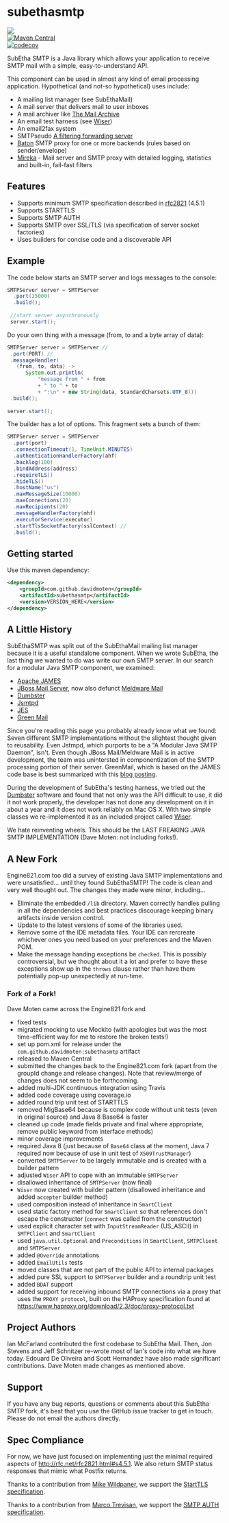# subethasmtp
<a href="https://github.com/davidmoten/subethasmtp/actions/workflows/ci.yml"><img src="https://github.com/davidmoten/subethasmtp/actions/workflows/ci.yml/badge.svg"/></a><br/>
[![Maven Central](https://maven-badges.herokuapp.com/maven-central/com.github.davidmoten/subethasmtp/badge.svg?style=flat)](https://maven-badges.herokuapp.com/maven-central/com.github.davidmoten/subethasmtp)<br/>
[![codecov](https://codecov.io/gh/davidmoten/subethasmtp/branch/master/graph/badge.svg)](https://codecov.io/gh/davidmoten/subethasmtp)<br/>

SubEtha SMTP is a Java library which allows your application to receive SMTP mail with a simple, easy-to-understand API.

This component can be used in almost any kind of email  processing application.  Hypothetical (and not-so hypothetical) uses include:

  * A mailing list manager (see SubEthaMail)
  * A mail server that delivers mail to user inboxes
  * A mail archiver like [The Mail Archive](http://www.mail-archive.com/)
  * An email test harness (see [Wiser](Wiser.md))
  * An email2fax system
  * SMTPseudo [A filtering forwarding server](http://code.google.com/p/smtpseudo/)
  * [Baton](http://code.google.com/p/baton/) SMTP proxy for one or more backends (rules based on sender/envelope)
  * [Mireka](http://code.google.com/p/mireka/) - Mail server and SMTP proxy with detailed logging, statistics and built-in, fail-fast filters
  
## Features
* Supports minimum SMTP specification described in [rfc2821](https://tools.ietf.org/html/rfc2821#section-4.5.1) (4.5.1)
* Supports STARTTLS 
* Supports SMTP AUTH
* Supports SMTP over SSL/TLS (via specification of server socket factories)
* Uses builders for concise code and a discoverable API


## Example

The code below starts an SMTP server and logs messages to the console:
```java
SMTPServer server = SMTPServer 
  .port(25000) 
  .build();
  
 //start server asynchronously
 server.start();
 ```
 
 Do your own thing with a message (from, to and a byte array of data):
 ```java
SMTPServer server = SMTPServer //
  .port(PORT) //
  .messageHandler(
    (from, to, data) -> 
       System.out.println(
           "message from " + from 
           + " to " + to
           + ":\n" + new String(data, StandardCharsets.UTF_8)))
  .build();
  
server.start();
```

The builder has a lot of options. This fragment sets a bunch of them:

```java
SMTPServer server = SMTPServer 
  .port(port) 
  .connectionTimeout(1, TimeUnit.MINUTES) 
  .authenticationHandlerFactory(ahf) 
  .backlog(100) 
  .bindAddress(address) 
  .requireTLS() 
  .hideTLS() 
  .hostName("us") 
  .maxMessageSize(10000)
  .maxConnections(20)
  .maxRecipients(20) 
  .messageHandlerFactory(mhf) 
  .executorService(executor)
  .startTlsSocketFactory(sslContext) //
  .build();
```

## Getting started
Use this maven dependency:

```xml
<dependency>
    <groupId>com.github.davidmoten</groupId>
    <artifactId>subethasmtp</artifactId>
    <version>VERSION_HERE</version>
</dependency>
```

## A Little History ##
SubEthaSMTP was split out of the SubEthaMail mailing list manager because it is a useful standalone component.  When we wrote SubEtha, the last thing we wanted to do was write our own SMTP server.  In our search for a modular Java SMTP component, we examined:

  * [Apache JAMES](http://james.apache.org/)
  * [JBoss Mail Server](http://labs.jboss.com/portal/jbossmail/index.html), now also defunct [Meldware Mail](http://www.buni.org/mediawiki/index.php/Meldware_Mail)
  * [Dumbster](http://quintanasoft.com/dumbster/)
  * [Jsmtpd](http://www.jsmtpd.org/site/)
  * [JES](http://www.ericdaugherty.com/java/mailserver/)
  * [Green Mail](http://www.icegreen.com/greenmail/)

Since you're reading this page you probably already know what we found:  Seven different SMTP implementations without the slightest thought given to reusability. Even Jstmpd, which purports to be a "A Modular Java SMTP Daemon", isn't.  Even though JBoss Mail/Meldware Mail is in active development, the team was unintersted in componentization of the SMTP processing portion of their server.  GreenMail, which is based on the JAMES code base is best summarized with this [blog posting](http://eokyere.blogspot.com/2006/10/get-wiser-with-subethasmtp.html).

During the development of SubEtha's testing harness, we tried out the [Dumbster](http://quintanasoft.com/dumbster/) software  and found that not only was the API difficult to use, it did it not work properly, the developer has not done any development on it in about a year and it does not work reliably on Mac OS X. With two simple classes we re-implemented it as an included project called [Wiser](Wiser.md).

We hate reinventing wheels.  This should be the LAST FREAKING JAVA SMTP IMPLEMENTATION (Dave Moten: not including forks!).

## A New Fork ##
Engine821.com too did a survey of existing Java SMTP implementations and were unsatisfied... until they found SubEthaSMTP! The code is clean and very well thought out. The changes they made were minor, including...

* Eliminate the embedded `/lib` directory. Maven correctly handles pulling in all the dependencies and best practices discourage keeping binary artifacts inside version control.
* Update to the latest versions of some of the libraries used. 
* Remove some of the IDE metadata files. Your IDE can rercreate whichever ones you need based on your preferences and the Maven POM.
* Make the message handing exceptions be `checked`. This is possibly controversial, but we thought about it a lot and prefer to have these exceptions show up in the `throws` clause rather than have them potentially pop-up unexpectedly at run-time. 

### Fork of a Fork!
Dave Moten came across the Engine821 fork and 
* fixed tests
* migrated mocking to use Mockito (with apologies but was the most time-efficient way for me to restore the broken tests!)
* set up pom.xml for release under the `com.github.davidmoten:subethasmtp` artifact 
* released to Maven Central
* submitted the changes back to the Engine821.com fork (apart from the groupId change and release changes). Note that review/merge of changes does not seem to be forthcoming. 
* added multi-JDK continuous integration using Travis
* added code coverage using coverage.io
* added round trip unit test of STARTTLS
* removed MigBase64 because is complex code without unit tests (even in original source) and Java 8 Base64 is faster
* cleaned up code (made fields private and final where appropriate, remove public keyword from interface methods)
* minor coverage improvements
* required Java 8 (just because of `Base64` class at the moment, Java 7 required now because of use in unit test of `X509TrustManager`)
* converted `SMTPServer` to be largely immutable and is created with a builder pattern
* adjusted `Wiser` API to cope with an immutable `SMTPServer`
* disallowed inheritance of `SMTPServer` (now final)
* `Wiser` now created with builder pattern (disallowed inheritance and added `accepter` builder method)
* used composition instead of inheritance in `SmartClient`
* used static factory method for `SmartClient` so that references don't escape the constructor (`connect` was called from the constructor)
* used explicit character set with `InputStreamReader` (US_ASCII) in `SMTPClient` and `SmartClient`
* used `java.util.Optional` and `Preconditions` in `SmartClient`, `SMTPClient` and `SMTPServer`
* added `@Override` annotations
* added `EmailUtils` tests
* moved classes that are not part of the public API to internal packages
* added pure SSL support to `SMTPServer` builder and a roundtrip unit test
* added `BDAT` support
* added support for receiving inbound SMTP connections via a proxy that uses the `PROXY protocol`, built on the HAProxy specification found at https://www.haproxy.org/download/2.3/doc/proxy-protocol.txt


## Project Authors ##
Ian McFarland contributed the first codebase to SubEtha Mail. Then, Jon Stevens and Jeff Schnitzer re-wrote most of Ian's code into what we have today. Edouard De Oliveira and Scott Hernandez have also made significant contributions. Dave Moten made changes as mentioned above.

## Support ##
If you have any bug reports, questions or comments about this SubEtha SMTP fork, it's best that you use the GitHub issue tracker to get in touch. Please do not email the authors directly.

## Spec Compliance ##
For now, we have just focused on implementing just the minimal required aspects of http://rfc.net/rfc2821.html#s4.5.1. We also return SMTP status responses that mimic what Postfix returns.

Thanks to a contribution from [Mike Wildpaner](mailto:mikeREMOVETHISPART@wildpaner.com), we support the [StartTLS specification](http://rfc.net/rfc2487.html).

Thanks to a contribution from [Marco Trevisan](mailto:mrctrevisanREMOVETHISPART@yahoo.it), we support the [SMTP AUTH specification](http://rfc.net/rfc2554.html).

